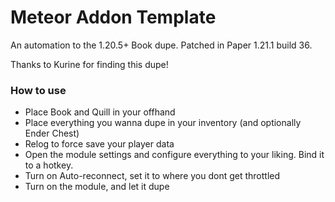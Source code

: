 # Meteor Addon Template

An automation to the 1.20.5+ Book dupe. Patched in Paper 1.21.1 build 36.  

Thanks to Kurine for finding this dupe!

### How to use

- Place Book and Quill in your offhand
- Place everything you wanna dupe in your inventory (and optionally Ender Chest)
- Relog to force save your player data
- Open the module settings and configure everything to your liking. Bind it to a hotkey.
- Turn on Auto-reconnect, set it to where you dont get throttled
- Turn on the module, and let it dupe
